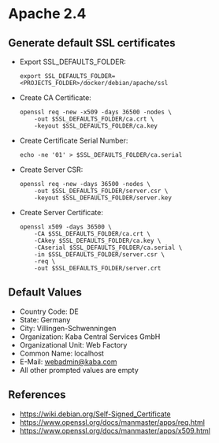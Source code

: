 # Apache 2.4

## Generate default SSL certificates

* Export SSL_DEFAULTS_FOLDER:
    ```
    export SSL_DEFAULTS_FOLDER=<PROJECTS_FOLDER>/docker/debian/apache/ssl
    ```

* Create CA Certificate:
    ```
    openssl req -new -x509 -days 36500 -nodes \
        -out $SSL_DEFAULTS_FOLDER/ca.crt \
        -keyout $SSL_DEFAULTS_FOLDER/ca.key
    ```

* Create Certificate Serial Number:
    ```
    echo -ne '01' > $SSL_DEFAULTS_FOLDER/ca.serial
    ```
    
* Create Server CSR:
    ```
    openssl req -new -days 36500 -nodes \
        -out $SSL_DEFAULTS_FOLDER/server.csr \
        -keyout $SSL_DEFAULTS_FOLDER/server.key
    ```

* Create Server Certificate:
    ```
    openssl x509 -days 36500 \
        -CA $SSL_DEFAULTS_FOLDER/ca.crt \
        -CAkey $SSL_DEFAULTS_FOLDER/ca.key \
        -CAserial $SSL_DEFAULTS_FOLDER/ca.serial \
        -in $SSL_DEFAULTS_FOLDER/server.csr \
        -req \
        -out $SSL_DEFAULTS_FOLDER/server.crt
    ```
    
## Default Values

* Country Code: DE
* State: Germany
* City: Villingen-Schwenningen
* Organization: Kaba Central Services GmbH
* Organizational Unit: Web Factory
* Common Name: localhost
* E-Mail: webadmin@kaba.com
* All other prompted values are empty

## References

* https://wiki.debian.org/Self-Signed_Certificate
* https://www.openssl.org/docs/manmaster/apps/req.html
* https://www.openssl.org/docs/manmaster/apps/x509.html